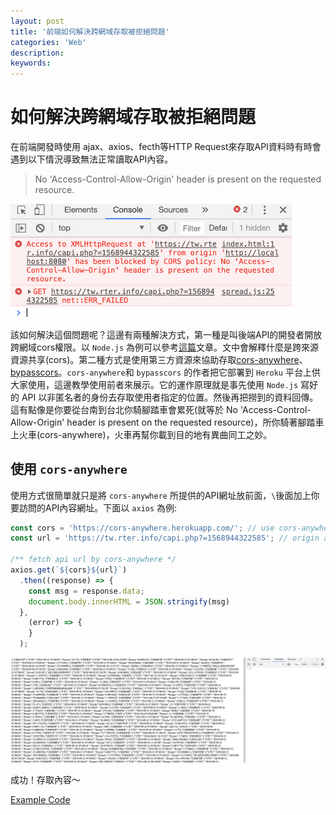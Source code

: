 ```yaml
---
layout: post
title: '前端如何解決跨網域存取被拒絕問題'
categories: 'Web'
description: 
keywords:
---
```


# 如何解決跨網域存取被拒絕問題
在前端開發時使用 ajax、axios、fecth等HTTP Request來存取API資料時有時會遇到以下情況導致無法正常讀取API內容。

>No 'Access-Control-Allow-Origin' header is present on the requested resource.

<img src="/images/posts/web/2019/img20190921-1.png" width="450px">

該如何解決這個問題呢？這邊有兩種解決方式，第一種是叫後端API的開發者開放跨網域cors權限。以 `Node.js` 為例可以參考[這篇](https://andy6804tw.github.io/2017/12/27/middleware-tutorial/#%E8%B7%A8%E4%BE%86%E6%BA%90%E8%B3%87%E6%BA%90%E5%85%B1%E4%BA%AB-cors)文章。文中會解釋什麼是跨來源資源共享(cors)。第二種方式是使用第三方資源來協助存取[cors-anywhere](https://github.com/Rob--W/cors-anywhere/)、[bypasscors](bypasscors)。`cors-anywhere`和 `bypasscors` 的作者把它部署到 `Heroku` 平台上供大家使用，這邊教學使用前者來展示。它的運作原理就是事先使用 `Node.js` 寫好的 API 以非匿名者的身份去存取使用者指定的位置。然後再把撈到的資料回傳。這有點像是你要從台南到台北你騎腳踏車會累死(就等於 No 'Access-Control-Allow-Origin' header is present on the requested resource)，所你騎著腳踏車上火車(cors-anywhere)，火車再幫你載到目的地有異曲同工之妙。

## 使用 `cors-anywhere`
使用方式很簡單就只是將 `cors-anywhere` 所提供的API網址放前面，`\`後面加上你要訪問的API內容網址。下面以 `axios` 為例:

```js
const cors = 'https://cors-anywhere.herokuapp.com/'; // use cors-anywhere to fetch api data
const url = 'https://tw.rter.info/capi.php?=1568944322585'; // origin api url

/** fetch api url by cors-anywhere */
axios.get(`${cors}${url}`)
  .then((response) => {
    const msg = response.data;
    document.body.innerHTML = JSON.stringify(msg)
  },
    (error) => {
    }
  );
```


![](/images/posts/web/2019/img20190921-2.png)

成功！存取內容～


[Example Code](https://github.com/1010code/fix-cors-problem)
